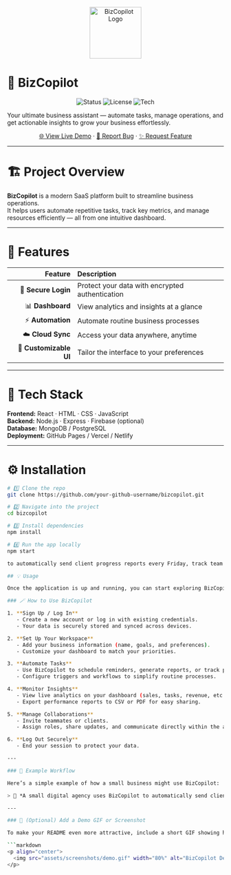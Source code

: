 <!-- PROJECT LOGO -->
<p align="center">
  <img src="https://cdn-icons-png.flaticon.com/512/906/906324.png" alt="BizCopilot Logo" width="120" />
</p>

# 🚀 BizCopilot

<p align="center">
  <img alt="Status" src="https://img.shields.io/badge/Status-Active-brightgreen" />
  <img alt="License" src="https://img.shields.io/badge/License-MIT-blue" />
  <img alt="Tech" src="https://img.shields.io/badge/Built%20With-React-orange" />
</p>

Your ultimate business assistant — automate tasks, manage operations, and get actionable insights to grow your business effortlessly.

<p align="center">
  <a href="LIVE_DEMO_URL">🌐 View Live Demo</a>
  ·
  <a href="https://github.com/your-github-username/bizcopilot/issues">🐞 Report Bug</a>
  ·
  <a href="https://github.com/your-github-username/bizcopilot/pulls">✨ Request Feature</a>
</p>

---

# 🏗️ Project Overview

**BizCopilot** is a modern SaaS platform built to streamline business operations.  
It helps users automate repetitive tasks, track key metrics, and manage resources efficiently — all from one intuitive dashboard.

---

# 🌟 Features

| Feature | Description |
|--------:|:------------|
| 🔐 **Secure Login** | Protect your data with encrypted authentication |
| 📊 **Dashboard** | View analytics and insights at a glance |
| ⚡ **Automation** | Automate routine business processes |
| ☁️ **Cloud Sync** | Access your data anywhere, anytime |
| 🎨 **Customizable UI** | Tailor the interface to your preferences |

---

# 🧰 Tech Stack

**Frontend:** React · HTML · CSS · JavaScript  
**Backend:** Node.js · Express · Firebase (optional)  
**Database:** MongoDB / PostgreSQL  
**Deployment:** GitHub Pages / Vercel / Netlify

---

# ⚙️ Installation

```bash
# 1️⃣ Clone the repo
git clone https://github.com/your-github-username/bizcopilot.git

# 2️⃣ Navigate into the project
cd bizcopilot

# 3️⃣ Install dependencies
npm install

# 4️⃣ Run the app locally
npm start

to automatically send client progress reports every Friday, track team tasks, and get performance insights on one dashboard.*

## 💡 Usage

Once the application is up and running, you can start exploring BizCopilot’s features to manage and automate your business operations.

### 🪄 How to Use BizCopilot

1. **Sign Up / Log In**
   - Create a new account or log in with existing credentials.
   - Your data is securely stored and synced across devices.

2. **Set Up Your Workspace**
   - Add your business information (name, goals, and preferences).
   - Customize your dashboard to match your priorities.

3. **Automate Tasks**
   - Use BizCopilot to schedule reminders, generate reports, or track progress automatically.
   - Configure triggers and workflows to simplify routine processes.

4. **Monitor Insights**
   - View live analytics on your dashboard (sales, tasks, revenue, etc.).
   - Export performance reports to CSV or PDF for easy sharing.

5. **Manage Collaborations**
   - Invite teammates or clients.
   - Assign roles, share updates, and communicate directly within the app.

6. **Log Out Securely**
   - End your session to protect your data.

---

### 🧭 Example Workflow

Here’s a simple example of how a small business might use BizCopilot:

> 💼 *A small digital agency uses BizCopilot to automatically send client progress reports every Friday, track team tasks, and get performance insights on one dashboard.*

---

### 🎥 (Optional) Add a Demo GIF or Screenshot

To make your README even more attractive, include a short GIF showing how BizCopilot works:

```markdown
<p align="center">
  <img src="assets/screenshots/demo.gif" width="80%" alt="BizCopilot Demo" />
</p>

